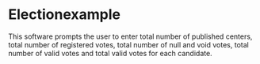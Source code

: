 # Electionexample
This software prompts the user to enter total number of published centers, total number of registered votes, total number of null and void votes, total number of valid votes and total valid votes for each candidate. 
